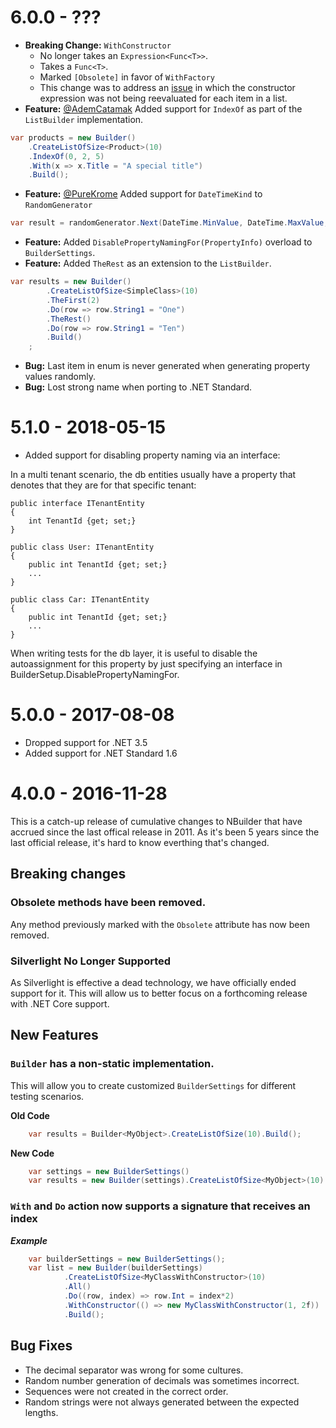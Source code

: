 # 6.0.0 - ???

* **Breaking Change:** `WithConstructor` 
  * No longer takes an `Expression<Func<T>>`. 
  * Takes a `Func<T>`.
  * Marked `[Obsolete]` in favor of `WithFactory`
  * This change was to address an [issue](https://github.com/nbuilder/nbuilder/issues/42) in which the constructor expression was not being reevaluated for each item in a list. 
* **Feature:** [@AdemCatamak](https://github.com/AdemCatamak) Added support for `IndexOf` as part of the `ListBuilder` implementation.
```csharp
var products = new Builder()
    .CreateListOfSize<Product>(10)
    .IndexOf(0, 2, 5)
    .With(x => x.Title = "A special title")
    .Build();
```
* **Feature:** [@PureKrome](https://github.com/PureKrome) Added support for `DateTimeKind` to `RandomGenerator`
```csharp
var result = randomGenerator.Next(DateTime.MinValue, DateTime.MaxValue, DateTimeKind.Utc);
```
* **Feature:** Added `DisablePropertyNamingFor(PropertyInfo)` overload to `BuilderSettings`.
* **Feature:** Added `TheRest` as an extension to the `ListBuilder`.
```csharp
var results = new Builder()
        .CreateListOfSize<SimpleClass>(10)
        .TheFirst(2)
        .Do(row => row.String1 = "One")
        .TheRest()
        .Do(row => row.String1 = "Ten")
        .Build()
    ;
```

* **Bug:** Last item in enum is never generated when generating property values randomly.
* **Bug:** Lost strong name when porting to .NET Standard.


# 5.1.0 - 2018-05-15

* Added support for disabling property naming via an interface:

In a multi tenant scenario, the db entities usually have a property that denotes that they are for that specific tenant:

```
public interface ITenantEntity
{
    int TenantId {get; set;}
}

public class User: ITenantEntity
{
    public int TenantId {get; set;}
    ...
}

public class Car: ITenantEntity
{
    public int TenantId {get; set;}
    ...
}
```

When writing tests for the db layer, it is useful to disable the autoassignment for this property by just specifying an interface in BuilderSetup.DisablePropertyNamingFor.



# 5.0.0 - 2017-08-08

* Dropped support for .NET 3.5
* Added support for .NET Standard 1.6


# 4.0.0 - 2016-11-28

This is a catch-up release of cumulative changes to NBuilder that have accrued since the last offical release in 2011.
As it's been 5 years since the last official release, it's hard to know everthing that's changed.


## Breaking changes


### Obsolete methods have been removed. 

Any method previously marked with the `Obsolete` attribute has now been removed.

### Silverlight No Longer Supported

As Silverlight is effective a dead technology, we have officially ended support for it. This will allow us to better focus on
a  forthcoming release with .NET Core support.

## New Features

### `Builder` has a non-static implementation.

This will allow you to create customized `BuilderSettings` for different testing scenarios.

**Old Code**

```csharp
    var results = Builder<MyObject>.CreateListOfSize(10).Build();
```

**New Code**
```csharp
    var settings = new BuilderSettings()
    var results = new Builder(settings).CreateListOfSize<MyObject>(10).Build();
```

### `With` and `Do` action now supports a signature that receives an index 

***Example***

```csharp
    var builderSettings = new BuilderSettings();
    var list = new Builder(builderSettings)
            .CreateListOfSize<MyClassWithConstructor>(10)
            .All()
            .Do((row, index) => row.Int = index*2)
            .WithConstructor(() => new MyClassWithConstructor(1, 2f))
            .Build();

```

## Bug Fixes

* The decimal separator was wrong for some cultures.
* Random number generation of decimals was sometimes incorrect.
* Sequences were not created in the correct order.
* Random strings were not always generated between the expected lengths.